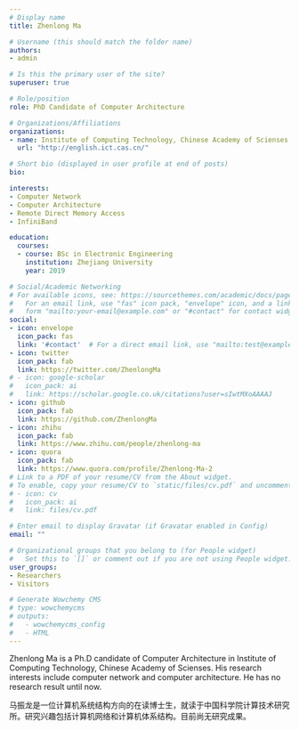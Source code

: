 ```yaml
---
# Display name
title: Zhenlong Ma

# Username (this should match the folder name)
authors:
- admin

# Is this the primary user of the site?
superuser: true

# Role/position
role: PhD Candidate of Computer Architecture

# Organizations/Affiliations
organizations:
- name: Institute of Computing Technology, Chinese Academy of Scienses
  url: "http://english.ict.cas.cn/"

# Short bio (displayed in user profile at end of posts)
bio: 

interests:
- Computer Network
- Computer Architecture
- Remote Direct Memory Access
- InfiniBand

education:
  courses:
  - course: BSc in Electronic Engineering
    institution: Zhejiang University
    year: 2019

# Social/Academic Networking
# For available icons, see: https://sourcethemes.com/academic/docs/page-builder/#icons
#   For an email link, use "fas" icon pack, "envelope" icon, and a link in the
#   form "mailto:your-email@example.com" or "#contact" for contact widget.
social:
- icon: envelope
  icon_pack: fas
  link: '#contact'  # For a direct email link, use "mailto:test@example.org".
- icon: twitter
  icon_pack: fab
  link: https://twitter.com/ZhenlongMa
# - icon: google-scholar
#   icon_pack: ai
#   link: https://scholar.google.co.uk/citations?user=sIwtMXoAAAAJ
- icon: github
  icon_pack: fab
  link: https://github.com/ZhenlongMa
- icon: zhihu
  icon_pack: fab
  link: https://www.zhihu.com/people/zhenlong-ma
- icon: quora
  icon_pack: fab
  link: https://www.quora.com/profile/Zhenlong-Ma-2
# Link to a PDF of your resume/CV from the About widget.
# To enable, copy your resume/CV to `static/files/cv.pdf` and uncomment the lines below.
# - icon: cv
#   icon_pack: ai
#   link: files/cv.pdf

# Enter email to display Gravatar (if Gravatar enabled in Config)
email: ""

# Organizational groups that you belong to (for People widget)
#   Set this to `[]` or comment out if you are not using People widget.
user_groups:
- Researchers
- Visitors

# Generate Wowchemy CMS
# type: wowchemycms
# outputs:
#   - wowchemycms_config
#   - HTML
---
```


Zhenlong Ma is a Ph.D candidate of Computer Architecture in Institute of Computing Technology, Chinese Academy of Scienses. His research interests include computer network and computer architecture. He has no research result until now.

马振龙是一位计算机系统结构方向的在读博士生，就读于中国科学院计算技术研究所。研究兴趣包括计算机网络和计算机体系结构。目前尚无研究成果。
